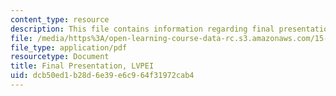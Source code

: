 ```yaml
---
content_type: resource
description: This file contains information regarding final presentation.
file: /media/https%3A/open-learning-course-data-rc.s3.amazonaws.com/15-s07-globalhealth-lab-spring-2013/dcb50ed1b28d6e39e6c964f31972cab4_MIT15_S07S13_final_pre_lvp.pdf
file_type: application/pdf
resourcetype: Document
title: Final Presentation, LVPEI
uid: dcb50ed1-b28d-6e39-e6c9-64f31972cab4
---
```

